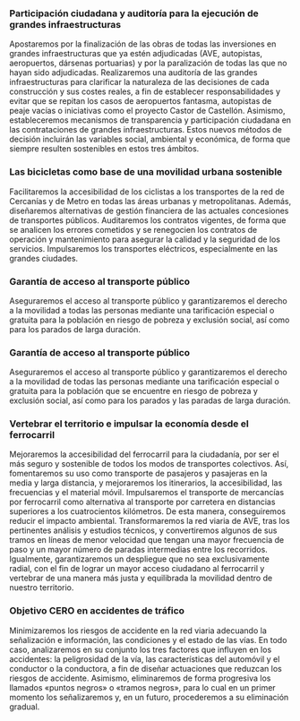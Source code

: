 ### Participación ciudadana y auditoría para la ejecución de grandes infraestructuras
Apostaremos por la finalización de las obras de todas las
inversiones en grandes infraestructuras que ya estén adjudicadas
(AVE, autopistas, aeropuertos, dársenas portuarias)
y por la paralización de todas las que no hayan
sido adjudicadas.
Realizaremos una auditoría de las grandes infraestructuras
para clarificar la naturaleza de las decisiones de
cada construcción y sus costes reales, a fin de establecer
responsabilidades y evitar que se repitan los casos de aeropuertos
fantasma, autopistas de peaje vacías o iniciativas
como el proyecto Castor de Castellón.
Asimismo, estableceremos mecanismos de transparencia
y participación ciudadana en las contrataciones de
grandes infraestructuras. Estos nuevos métodos de decisión
incluirán las variables social, ambiental y económica,
de forma que siempre resulten sostenibles en estos
tres ámbitos.

### Las bicicletas como base de una movilidad urbana sostenible
Facilitaremos la accesibilidad de los ciclistas a los transportes
de la red de Cercanías y de Metro en todas las
áreas urbanas y metropolitanas.
Además, diseñaremos alternativas de gestión financiera
de las actuales concesiones de transportes públicos. Auditaremos
los contratos vigentes, de forma que se analicen
los errores cometidos y se renegocien los contratos
de operación y mantenimiento para asegurar la calidad y
la seguridad de los servicios.
Impulsaremos los transportes eléctricos, especialmente
en las grandes ciudades.

### Garantía de acceso al transporte público
Aseguraremos el acceso al transporte público y garantizaremos
el derecho a la movilidad a todas las personas
mediante una tarificación especial o gratuita para la población
en riesgo de pobreza y exclusión social, así como
para los parados de larga duración.

### Garantía de acceso al transporte público
Aseguraremos el acceso al transporte público y garantizaremos
el derecho a la movilidad de todas las personas mediante
una tarificación especial o gratuita para la población
que se encuentre en riesgo de pobreza y exclusión social, así
como para los parados y las paradas de larga duración.

### Vertebrar el territorio e impulsar la economía desde el ferrocarril
Mejoraremos la accesibilidad del ferrocarril para la ciudadanía,
por ser el más seguro y sostenible de todos los
modos de transportes colectivos. Así, fomentaremos su
uso como transporte de pasajeros y pasajeras en la media
y larga distancia, y mejoraremos los itinerarios, la accesibilidad,
las frecuencias y el material móvil.
Impulsaremos el transporte de mercancías por ferrocarril
como alternativa al transporte por carretera en distancias
superiores a los cuatrocientos kilómetros. De esta manera,
conseguiremos reducir el impacto ambiental.
Transformaremos la red viaria de AVE, tras los pertinentes
análisis y estudios técnicos, y convertiremos algunos de
sus tramos en líneas de menor velocidad que tengan una
mayor frecuencia de paso y un mayor número de paradas
intermedias entre los recorridos. Igualmente, garantizaremos
un despliegue que no sea exclusivamente radial, con
el fin de lograr un mayor acceso ciudadano al ferrocarril y
vertebrar de una manera más justa y equilibrada la movilidad
dentro de nuestro territorio.

### Objetivo CERO en accidentes de tráfico
Minimizaremos los riesgos de accidente en la red viaria
adecuando la señalización e información, las condiciones
y el estado de las vías. En todo caso, analizaremos
en su conjunto los tres factores que influyen en los accidentes:
la peligrosidad de la vía, las características del
automóvil y el conductor o la conductora, a fin de diseñar
actuaciones que reduzcan los riesgos de accidente.
Asimismo, eliminaremos de forma progresiva los llamados
«puntos negros» o «tramos negros», para lo cual
en un primer momento los señalizaremos y, en un futuro,
procederemos a su eliminación gradual.

